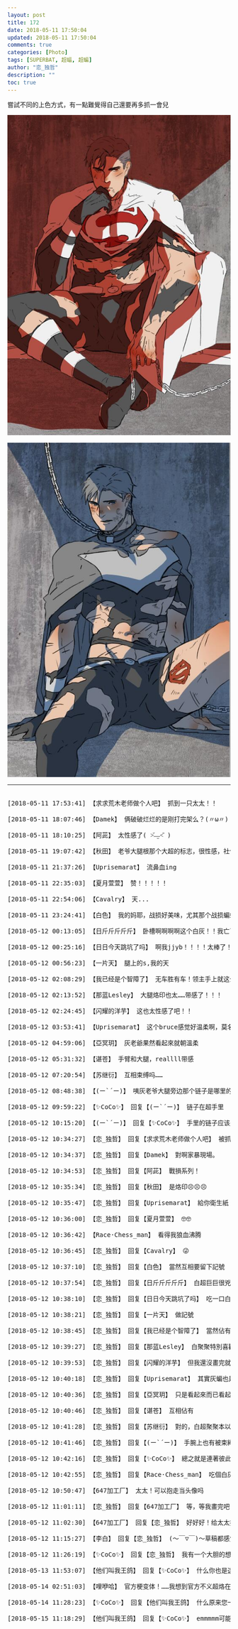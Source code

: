 ```yaml
---
layout: post
title: 172
date: 2018-05-11 17:50:04
updated: 2018-05-11 17:50:04
comments: true
categories: [Photo]
tags: [SUPERBAT, 超蝠, 超蝙]
author: "恋_独哲"
description: ""
toc: true
---
```


<p>嘗試不同的上色方式，有一點難覺得自己還要再多抓一會兒</p>

![](https://raw.githubusercontent.com/alicewish/maple50821/master/img_YW5MWVN1NEpoZFg0R243YW11Ym14WWdsek91YXY0dFA3VHBmRGRWMlhXV1hBSDZ5MHJCN3dBPT0.jpg)

![](https://raw.githubusercontent.com/alicewish/maple50821/master/img_YW5MWVN1NEpoZFg0R243YW11Ym14WGtJcWJacjdtV2Jxc3VnNG91aVd4Mll5SlUyQXpHN3dBPT0.jpg)

---

<pre>

[2018-05-11 17:53:41] 【求求荒木老师做个人吧】 抓到一只太太！！

[2018-05-11 18:07:46] 【Damek】 俩破破烂烂的是刚打完架么？(〃ω〃)

[2018-05-11 18:10:25] 【阿茈】 太性感了( ˃᷄˶˶̫˶˂᷅ )

[2018-05-11 19:07:42] 【秋田】 老爷大腿根那个大超的标志，很性感，社保！

[2018-05-11 21:37:26] 【Uprisemarat】 流鼻血ing

[2018-05-11 22:35:03] 【夏月萱萱】 赞！！！！！

[2018-05-11 22:54:06] 【Cavalry】 天...

[2018-05-11 23:24:41] 【白色】 我的妈耶，战损好美味，尤其那个战损蝙蝠标

[2018-05-12 00:13:05] 【日斤斤斤斤斤】 卧槽啊啊啊啊这个白灰！！我亡了！！白超这个眼神我的天啊，吸溜

[2018-05-12 00:25:16] 【日日今天跳坑了吗】 啊我jjyb！！！！太棒了！！！！！

[2018-05-12 00:56:23] 【一片天】 腿上的s,我的天

[2018-05-12 02:08:29] 【我已经是个智障了】 无车胜有车！领主手上就这么巧合的战损出了一个蝙蝠标志么？:-)

[2018-05-12 02:13:52] 【那蓝Lesley】 大腿烙印也太……带感了！！！

[2018-05-12 02:24:45] 【闪耀的洋芋】 这也太性感了吧！！

[2018-05-12 03:53:41] 【Uprisemarat】 这个bruce感觉好温柔啊，莫名有一种人妻感

[2018-05-12 04:59:06] 【亞冥玥】 灰老爺果然看起來就朝溫柔

[2018-05-12 05:31:32] 【谌苍】 手臂和大腿，reallll带感

[2018-05-12 07:20:54] 【苏继衍】 互相束缚吗……

[2018-05-12 08:48:38] 【(ー`´ー)】 咦灰老爷大腿旁边那个链子是哪里的(つд⊂)

[2018-05-12 09:59:22] 【✨CoCo✨】 回复【(ー`´ー)】 链子在超手里

[2018-05-12 10:15:20] 【(ー`´ー)】 回复【✨CoCo✨】 手里的链子应该是项圈上的⊙▽⊙？

[2018-05-12 10:34:27] 【恋_独哲】 回复【求求荒木老师做个人吧】 被抓到啦！！

[2018-05-12 10:34:37] 【恋_独哲】 回复【Damek】 對啊家暴現場。

[2018-05-12 10:34:53] 【恋_独哲】 回复【阿茈】 戰損系列！

[2018-05-12 10:35:34] 【恋_独哲】 回复【秋田】 是烙印😣😣😣

[2018-05-12 10:35:47] 【恋_独哲】 回复【Uprisemarat】 給你衛生紙

[2018-05-12 10:36:00] 【恋_独哲】 回复【夏月萱萱】 🤓🤓

[2018-05-12 10:36:42] 【Race·Chess_man】 看得我狼血沸腾

[2018-05-12 10:36:45] 【恋_独哲】 回复【Cavalry】 😜

[2018-05-12 10:37:10] 【恋_独哲】 回复【白色】 當然互相要留下記號

[2018-05-12 10:37:54] 【恋_独哲】 回复【日斤斤斤斤斤】 白超巨巨很兇！

[2018-05-12 10:38:10] 【恋_独哲】 回复【日日今天跳坑了吗】 吃一口白灰！

[2018-05-12 10:38:21] 【恋_独哲】 回复【一片天】 做記號

[2018-05-12 10:38:45] 【恋_独哲】 回复【我已经是个智障了】 當然佔有要是互相的啊！

[2018-05-12 10:39:27] 【恋_独哲】 回复【那蓝Lesley】 白聚聚特別喜歡做記號？

[2018-05-12 10:39:53] 【恋_独哲】 回复【闪耀的洋芋】 但我還沒畫完就是了

[2018-05-12 10:40:18] 【恋_独哲】 回复【Uprisemarat】 其實灰蝙也是很兇的！！

[2018-05-12 10:40:36] 【恋_独哲】 回复【亞冥玥】 只是看起來而已看起來，其實很兇

[2018-05-12 10:40:46] 【恋_独哲】 回复【谌苍】 互相佔有

[2018-05-12 10:41:28] 【恋_独哲】 回复【苏继衍】 對的，白超聚聚本以為是自己抓到布魯斯其實自己也被抓到了

[2018-05-12 10:41:46] 【恋_独哲】 回复【(ー`´ー)】 手腕上也有被束縛喔

[2018-05-12 10:42:16] 【恋_独哲】 回复【✨CoCo✨】 總之就是連著彼此的鏈子

[2018-05-12 10:42:55] 【恋_独哲】 回复【Race·Chess_man】 吃個白灰嗷嗷大叫

[2018-05-12 10:50:47] 【647加工厂】 太太！可以抱走当头像吗

[2018-05-12 11:01:11] 【恋_独哲】 回复【647加工厂】 等，等我畫完吧！？這兩張的顏色都只是草稿啊？？？？！！！

[2018-05-12 11:02:30] 【647加工厂】 回复【恋_独哲】 好好好！给太太打call

[2018-05-12 11:15:27] 【李白】 回复【恋_独哲】 (〜￣▽￣)〜草稿都感觉很棒了

[2018-05-12 11:26:19] 【✨CoCo✨】 回复【恋_独哲】 我有一个大胆的想法…

[2018-05-13 11:53:07] 【他们叫我王鸽】 回复【✨CoCo✨】 什么你也是这种想象力丰富的人！

[2018-05-14 02:51:03] 【哩咿哈】 官方梗变体！……我想到官方不义超烙在不义蝙胸口的s……

[2018-05-14 11:28:23] 【✨CoCo✨】 回复【他们叫我王鸽】 什么原来您一直觉得我没有想象力!过分!

[2018-05-15 11:18:29] 【他们叫我王鸽】 回复【✨CoCo✨】 emmmmm可能是因为我就是自己没有就觉得自己的朋友也没有的人吧_(:з」∠)_

</pre>